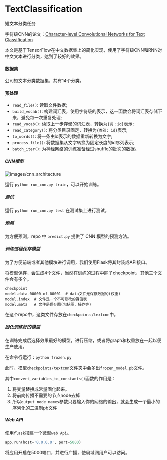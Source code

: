# TextClassification

短文本分类任务

字符级CNN的论文：[Character-level Convolutional Networks for Text Classification](https://arxiv.org/abs/1509.01626)

本文是基于TensorFlow在中文数据集上的简化实现，使用了字符级CNN和RNN对中文文本进行分类，达到了较好的效果。

#### 数据集

公司短文本分类数据集，共有14个分类。

#### 预处理

- `read_file()`: 读取文件数据;
- `build_vocab()`: 构建词汇表，使用字符级的表示，这一函数会将词汇表存储下来，避免每一次重复处理;
- `read_vocab()`: 读取上一步存储的词汇表，转换为`{词：id}`表示;
- `read_category()`: 将分类目录固定，转换为`{类别: id}`表示;
- `to_words()`: 将一条由id表示的数据重新转换为文字;
- `process_file()`: 将数据集从文字转换为固定长度的id序列表示;
- `batch_iter()`: 为神经网络的训练准备经过shuffle的批次的数据。



#####  CNN模型

![images/cnn_architecture](https://github.com/gaussic/text-classification-cnn-rnn/raw/master/images/cnn_architecture.png )

运行 `python run_cnn.py train`，可以开始训练。



##### 测试

 运行 `python run_cnn.py test` 在测试集上进行测试。



##### 预测

为方便预测，repo 中 `predict.py` 提供了 CNN 模型的预测方法。



##### 训练过程保存模型

为了方便前端或者其他模块进行调用，我们使用Flask将其封装成API接口。

将模型保存，会生成4个文件，当然在训练的过程中除了checkpoint，其他三个文件会有多个。

```shell
checkpoint
model.data-00000-of-00001  # data文件是保存数据的(权重)
model.index  # 文件是一个不可修改的键值表
model.meta   # 文件是保存图(包括图，操作等)
```

在这个repo中，这类文件存放在```checkpoints/textcnn```中。



##### 固化训练好的模型

在训练完成后选择效果最好的模型，进行压缩，或者将graph和权重放在一起以便生产使用。

在命令行运行：```python frozen.py```

此时，模型```checkpoints/textcnn```文件夹中会多出```frozen_model.pb```文件。



其中```convert_variables_to_constants()```函数的作用是：

1. 将变量替换成常量固化起来。
2. 将前向传播不需要的节点node去掉
3. 所以`output_node_names`参数只要输入你的网络的输出，就会生成一个最小的序列化的二进制pb文件



#####  Web API

使用```flask```搭建一个微型```web Api```。

````python
app.run(host='0.0.0.0', port=5000)
````

将应用开启在5000端口，并进行广播，使局域网用户可以访问。

